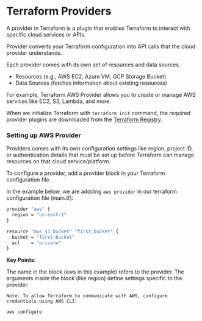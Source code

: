 # Terraform Providers

A provider in Terraform is a plugin that enables Terraform to interact with specific cloud services or APIs. 

Provider converts your Terraform configuration into API calls that the cloud provider understands.

Each provider comes with its own set of resources and data sources.
- Resources (e.g., AWS EC2, Azure VM, GCP Storage Bucket)
- Data Sources (fetches information about existing resources)

For example, Terraform AWS Provider allows you to create or manage AWS services like EC2, S3, Lambda, and more. 

When we initialize Terraform with `terraform init` command, the required provider plugins are downloaded from the [Terraform Registry](https://registry.terraform.io/browse/providers).

### Setting up AWS Provider 

Providers comes with its own configuration settings like region, project ID, or authentication details that must be set up before Terraform can manage resources on that cloud service/platform.

To configure a provider, add a provider block in your Terraform configuration file. 

In the example below, we are addding `aws provider` in our terraform configuration file (main.tf):

```cmd
provider "aws" {
  region = "us-east-1"
}

resource "aws_s3_bucket" "first_bucket" {
  bucket = "first-bucket"
  acl    = "private"
}
```

**Key Points:**

The name in the block (aws in this example) refers to the provider.
The arguments inside the block (like region) define settings specific to the provider.

`Note: To allow Terraform to communicate with AWS, configure credentials using AWS CLI:`
```cmd
aws configure
```
